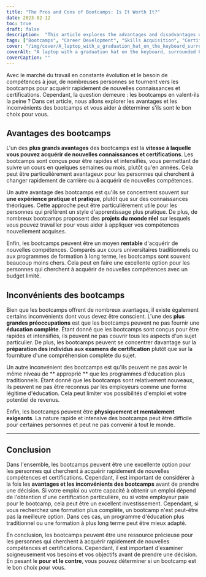 ```yaml
---
title: "The Pros and Cons of Bootcamps: Is It Worth It?"
date: 2023-02-12
toc: true
draft: false
description:  "This article explores the advantages and disadvantages of bootcamps, and helps individuals determine if they are the right choice for quickly acquiring new skills and certifications."
tags: ["Bootcamps", "Career Development", "Skills Acquisition", "Certifications", "Education", "Job Market", "Hands-on Experience", "Cost-effective", "Comprehensive Education", "Credibility", "Physical and Mental Demand"]
cover: "/img/cover/A_laptop_with_a_graduation_hat_on_the_keyboard_surrounded_by_books.png"
coverAlt: "A laptop with a graduation hat on the keyboard, surrounded by stacks of books and a stopwatch"
coverCaption: ""
---
```


 Avec le marché du travail en constante évolution et le besoin de compétences à jour, de nombreuses personnes se tournent vers les bootcamps pour acquérir rapidement de nouvelles connaissances et certifications. Cependant, la question demeure : les bootcamps en valent-ils la peine ? Dans cet article, nous allons explorer les avantages et les inconvénients des bootcamps et vous aider à déterminer s'ils sont le bon choix pour vous.  ## Avantages des bootcamps  L'un des **plus grands avantages** des bootcamps est la **vitesse à laquelle vous pouvez acquérir de nouvelles connaissances et certifications**. Les bootcamps sont conçus pour être rapides et intensifiés, vous permettant de suivre un cours en quelques semaines ou mois, plutôt qu'en années. Cela peut être particulièrement avantageux pour les personnes qui cherchent à changer rapidement de carrière ou à acquérir de nouvelles compétences.  Un autre avantage des bootcamps est qu'ils se concentrent souvent sur **une expérience pratique et pratique**, plutôt que sur des connaissances théoriques. Cette approche peut être particulièrement utile pour les personnes qui préfèrent un style d'apprentissage plus pratique. De plus, de nombreux bootcamps proposent des **projets du monde réel** sur lesquels vous pouvez travailler pour vous aider à appliquer vos compétences nouvellement acquises.  Enfin, les bootcamps peuvent être un moyen **rentable** d'acquérir de nouvelles compétences. Comparés aux cours universitaires traditionnels ou aux programmes de formation à long terme, les bootcamps sont souvent beaucoup moins chers. Cela peut en faire une excellente option pour les personnes qui cherchent à acquérir de nouvelles compétences avec un budget limité.  ## Inconvénients des bootcamps  Bien que les bootcamps offrent de nombreux avantages, il existe également certains inconvénients dont vous devez être conscient. L'une des **plus grandes préoccupations** est que les bootcamps peuvent ne pas fournir une **éducation complète**. Étant donné que les bootcamps sont conçus pour être rapides et intensifiés, ils peuvent ne pas couvrir tous les aspects d'un sujet particulier. De plus, les bootcamps peuvent se concentrer davantage sur la **préparation des individus aux examens de certification** plutôt que sur la fourniture d'une compréhension complète du sujet.  Un autre inconvénient des bootcamps est qu'ils peuvent ne pas avoir le même niveau de ** approprié ** que les programmes d'éducation plus traditionnels. Étant donné que les bootcamps sont relativement nouveaux, ils peuvent ne pas être reconnus par les employeurs comme une forme légitime d'éducation. Cela peut limiter vos possibilités d'emploi et votre potentiel de revenus.  Enfin, les bootcamps peuvent être **physiquement et mentalement exigeants**. La nature rapide et intensive des bootcamps peut être difficile pour certaines personnes et peut ne pas convenir à tout le monde.  ________  ## Conclusion  Dans l'ensemble, les bootcamps peuvent être une excellente option pour les personnes qui cherchent à acquérir rapidement de nouvelles compétences et certifications. Cependant, il est important de considérer à la fois les **avantages et les inconvénients des bootcamps** avant de prendre une décision. Si votre emploi ou votre capacité à obtenir un emploi dépend de l'obtention d'une certification particulière, ou si votre employeur paie pour le bootcamp, cela peut être un excellent investissement. Cependant, si vous recherchez une formation plus complète, un bootcamp n'est peut-être pas la meilleure option. Dans ces cas, un programme d'éducation plus traditionnel ou une formation à plus long terme peut être mieux adapté.  En conclusion, les bootcamps peuvent être une ressource précieuse pour les personnes qui cherchent à acquérir rapidement de nouvelles compétences et certifications. Cependant, il est important d'examiner soigneusement vos besoins et vos objectifs avant de prendre une décision. En pesant le **pour et le contre**, vous pouvez déterminer si un bootcamp est le bon choix pour vous.